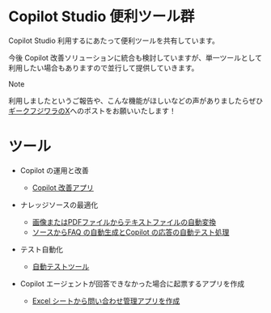 # Copilot Studio 便利ツール群
Copilot Studio 利用するにあたって便利ツールを共有しています。

今後 Copilot 改善ソリューションに統合も検討していますが、単一ツールとして利用したい場合もありますので並行して提供していきます。

> [!Note]
> 利用しましたというご報告や、こんな機能がほしいなどの声がありましたらぜひ[ギークフジワラのX](https://x.com/geekfujiwara)へのポストをお願いいたします！


# ツール
* Copilot の運用と改善
  - [Copilot 改善アプリ](https://github.com/geekfujiwara/CopilotImprove)

* ナレッジソースの最適化
  - [画像またはPDFファイルからテキストファイルの自動変換](https://github.com/geekfujiwara/CopilotStudioToolKit/blob/main/TextFileConverter.md)
  - [ソースからFAQ の自動生成とCopilot の応答の自動テスト処理](https://github.com/geekfujiwara/CopilotStudioToolKit/releases/tag/TestAutomation)

* テスト自動化
  - [自動テストツール](https://github.com/geekfujiwara/CopilotStudioToolKit/blob/main/CopilotStudioTestAutomation.md)

* Copilot エージェントが回答できなかった場合に起票するアプリを作成
  - [Excel シートから問い合わせ管理アプリを作成](https://github.com/geekfujiwara/CopilotStudioToolKit/blob/main/Excel2App.md)
